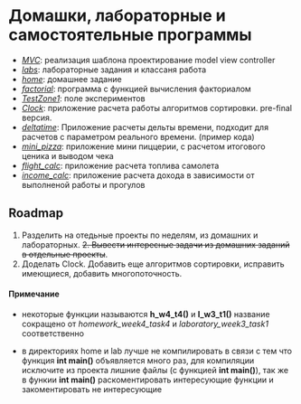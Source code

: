 # Домашки, лабораторные и самостоятельные программы

- *[MVC](http://github.com/Plasmat1x/itstep/tree/master/MVC)*: реализация шаблона проектирование model view controller
- *[labs](http://github.com/Plasmat1x/itstep/tree/master/labs)*: лабораторные задания и классаня работа
- *[home](http://github.com/Plasmat1x/itstep/tree/master/home)*: домашнее задание
- *[factorial](http://github.com/Plasmat1x/itstep/tree/master/factorial)*: программа с функцией вычисления факториалом
- *[TestZone1](http://github.com/Plasmat1x/itstep/tree/master/TestZone1)*: поле экспериментов
- *[Clock](http://github.com/Plasmat1x/itstep/tree/master/Clock)*: приложение расчета работы алгоритмов сортировки. pre-final версия.
- *[deltatime](http://github.com/Plasmat1x/itstep/tree/master/deltatime)*: Приложение расчеты дельты времени, подходит для расчетов с параметром реального времени. (пример кода)
- *[mini_pizza](http://github.com/Plasmat1x/itstep/tree/master/mini_pizza)*: приложение мини пиццерии, с расчетом итогового ценика и выводом чека
- *[flight_calc](http://github.com/Plasmat1x/itstep/tree/master/flight_calc)*: приложение расчета топлива самолета
- *[income_calc](http://github.com/Plasmat1x/itstep/tree/master/income_calc)*: приложение расчета дохода в зависимости от выполненой работы и прогулов

## Roadmap
1. Разделить на отедьные проекты по неделям, из домашних и лабораторных.
~~2. Вывести интересные задачи  из домашних заданий в отдельные проекты~~.
3. Доделать Clock. Добавить еще алгоритмов сортировки, исправить имеющиеся, добавить многопоточность.

#### Примечание
- некоторые функции называются **h_w4_t4()** и **l_w3_t1()**
название сокращено от *homework_week4_task4* и *laboratory_week3_task1* соответственно

- в директориях home и lab лучше не компилировать в связи с тем что функция **int main()** объявляется много раз, 
для компиляции исключите из проекта лишние файлы (с функцией **int main()**), так же в функии **int main()** раскоментировать интересующие функции и закоментировать не интересующие
